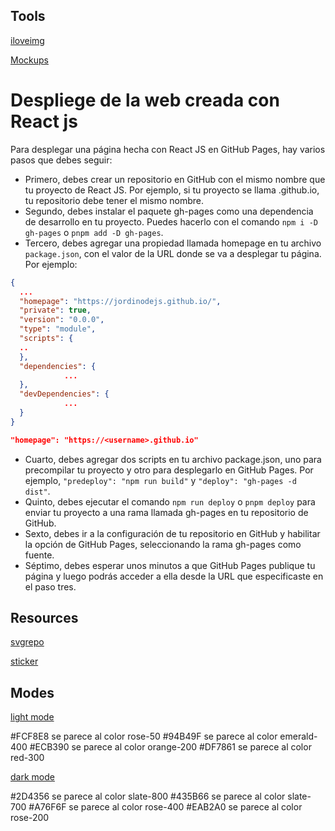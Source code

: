 ## Tools
[iloveimg](https://www.iloveimg.com/crop-image)

[Mockups](https://shots.so/)

# Despliege de la web creada con React js

Para desplegar una página hecha con React JS en GitHub Pages, hay varios pasos que debes seguir:

- Primero, debes crear un repositorio en GitHub con el mismo nombre que tu proyecto de React JS. Por ejemplo, si tu proyecto se llama <username>.github.io, tu repositorio debe tener el mismo nombre.
- Segundo, debes instalar el paquete gh-pages como una dependencia de desarrollo en tu proyecto. Puedes hacerlo con el comando `npm i -D gh-pages` o `pnpm add -D gh-pages`.
- Tercero, debes agregar una propiedad llamada homepage en tu archivo `package.json`, con el valor de la URL donde se va a desplegar tu página. Por ejemplo: 
```json
{
  ...
  "homepage": "https://jordinodejs.github.io/",
  "private": true,
  "version": "0.0.0",
  "type": "module",
  "scripts": {
  ..
  },
  "dependencies": {
            ...
  },
  "devDependencies": {
            ...
  }
}

"homepage": "https://<username>.github.io"
```
- Cuarto, debes agregar dos scripts en tu archivo package.json, uno para precompilar tu proyecto y otro para desplegarlo en GitHub Pages. Por ejemplo, `"predeploy": "npm run build"` y `"deploy": "gh-pages -d dist"`.
- Quinto, debes ejecutar el comando `npm run deploy` o `pnpm deploy` para enviar tu proyecto a una rama llamada gh-pages en tu repositorio de GitHub.
- Sexto, debes ir a la configuración de tu repositorio en GitHub y habilitar la opción de GitHub Pages, seleccionando la rama gh-pages como fuente.
- Séptimo, debes esperar unos minutos a que GitHub Pages publique tu página y luego podrás acceder a ella desde la URL que especificaste en el paso tres.

## Resources
[svgrepo](https://www.svgrepo.com/)

[sticker](https://icons8.com/icon/set/animals/stickers)

## Modes
[light mode](https://colorhunt.co/palette/fcf8e894b49fecb390df7861)

#FCF8E8 se parece al color rose-50
#94B49F se parece al color emerald-400
#ECB390 se parece al color orange-200
#DF7861 se parece al color red-300

[dark mode](https://colorhunt.co/palette/2d4356435b66a76f6feab2a0)

#2D4356 se parece al color slate-800
#435B66 se parece al color slate-700
#A76F6F se parece al color rose-400
#EAB2A0 se parece al color rose-200
